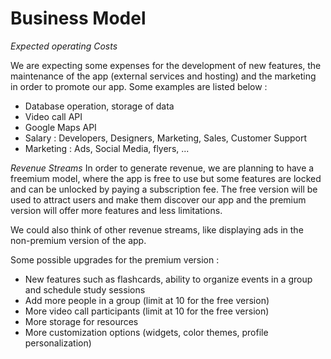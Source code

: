 # Business Model

*Expected operating Costs*

We are expecting some expenses for the development of new features, the maintenance of the app (external services and hosting) and the marketing in order to promote our app. Some examples are listed below :
- Database operation, storage of data
- Video call API
- Google Maps API
- Salary : Developers, Designers, Marketing, Sales, Customer Support
- Marketing : Ads, Social Media, flyers, ...

*Revenue Streams*
In order to generate revenue, we are planning to have a freemium model, where the app is free to use but some features are locked and can be unlocked by paying a subscription fee.
The free version will be used to attract users and make them discover our app and the premium version will offer more features and less limitations.

We could also think of other revenue streams, like displaying ads in the non-premium version of the app.

Some possible upgrades for the premium version :
- New features such as flashcards, ability to organize events in a group and schedule study sessions 
- Add more people in a group (limit at 10 for the free version)
- More video call participants (limit at 10 for the free version)
- More storage for resources 
- More customization options (widgets, color themes, profile personalization)

